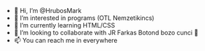 - 👋 Hi, I’m @HrubosMark
- 👀 I’m interested in programs  (OTL Nemzetikincs)
- 🌱 I’m currently learning HTML/CSS
- 💞️ I’m looking to collaborate with JR Farkas Botond bozo cunci 👶
- 📫 You can reach me in everywhere

<!---
HrubosMark/HrubosMark is a ✨ special bozo ✨ repository because its `That'sme.md` (this file) appears on your GitHub profile.
You can click the Preview link to take a look at your changes.
--->

